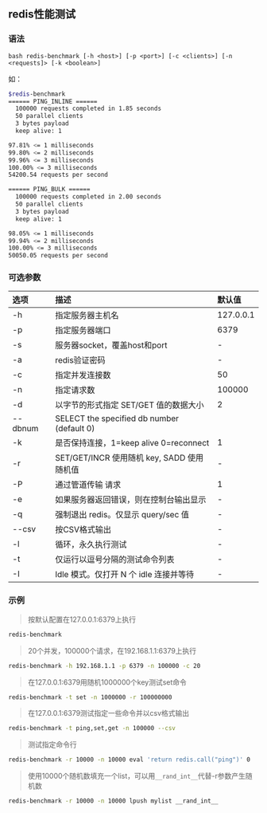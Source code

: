 ## redis性能测试

### 语法

`bash
redis-benchmark [-h <host>] [-p <port>] [-c <clients>] [-n <requests]> [-k <boolean>]
`

如：

```bash
$redis-benchmark
====== PING_INLINE ======
  100000 requests completed in 1.85 seconds
  50 parallel clients
  3 bytes payload
  keep alive: 1

97.81% <= 1 milliseconds
99.80% <= 2 milliseconds
99.96% <= 3 milliseconds
100.00% <= 3 milliseconds
54200.54 requests per second

====== PING_BULK ======
  100000 requests completed in 2.00 seconds
  50 parallel clients
  3 bytes payload
  keep alive: 1

98.05% <= 1 milliseconds
99.94% <= 2 milliseconds
100.00% <= 3 milliseconds
50050.05 requests per second
```

### 可选参数

|选项|描述|默认值|
|:---|:---|:---|
|-h <hostname> |     指定服务器主机名|127.0.0.1	|
|-p <port>     |     指定服务器端口|6379	|
|-s <socket>   |     服务器socket，覆盖host和port|-|
|-a <password> |     redis验证密码|-|
|-c <clients>  |     指定并发连接数|50|
|-n <requests> |     指定请求数|100000|
|-d <size>     |     以字节的形式指定 SET/GET 值的数据大小|2|
|--dbnum <db>  |      SELECT the specified db number (default 0)|
|-k <boolean>  |     是否保持连接，1=keep alive 0=reconnect| 1|
|-r <keyspacelen>|   SET/GET/INCR 使用随机 key, SADD 使用随机值|-|
|-P <numreq>   |     通过管道传输 <numreq> 请求|1|
|-e            |     如果服务器返回错误，则在控制台输出显示|-|
|-q            |     强制退出 redis。仅显示 query/sec 值|-|
|--csv         |     按CSV格式输出|-|
|-l            |     循环，永久执行测试|-|
|-t <tests>    |     仅运行以逗号分隔的测试命令列表|-|
|-I            |     Idle 模式。仅打开 N 个 idle 连接并等待|-|

### 示例

> 按默认配置在127.0.0.1:6379上执行

```bash
redis-benchmark
```

> 20个并发，100000个请求，在192.168.1.1:6379上执行

```bash
redis-benchmark -h 192.168.1.1 -p 6379 -n 100000 -c 20
```

> 在127.0.0.1:6379用随机1000000个key测试set命令

```bash
redis-benchmark -t set -n 1000000 -r 100000000
```

> 在127.0.0.1:6379测试指定一些命令并以csv格式输出

```bash
redis-benchmark -t ping,set,get -n 100000 --csv
```

> 测试指定命令行

```bash
redis-benchmark -r 10000 -n 10000 eval 'return redis.call("ping")' 0
```

> 使用10000个随机数填充一个list，可以用`__rand_int__`代替-r参数产生随机数

```bash
redis-benchmark -r 10000 -n 10000 lpush mylist __rand_int__
```
